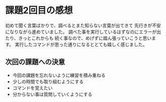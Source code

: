 # 課題2回目の感想

初めて聞く言葉ばかりで、調べるとまた知らない言葉が出てきて
先行きが不安になりながら進めていました。
調べた事を実行しているはずなのにエラーが出たり、きっとこれからも
続く事なので、めげずに踏ん張っていこうと思います。
実行したコマンドが思った通りになるととても嬉しく感じました。

## 次回の課題への決意
- 今回の課題を忘れないように練習を積み重ねる
- 少しの時間でも取り組むようにする
- コマンドを覚えたい
- 分からない事は質問していくようにする